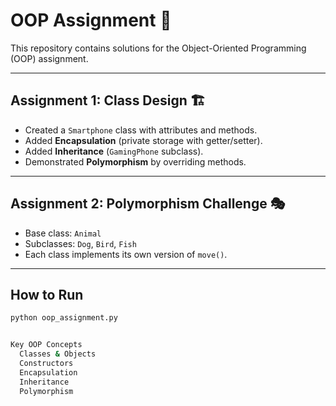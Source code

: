 # OOP Assignment 🐍

This repository contains solutions for the Object-Oriented Programming (OOP) assignment.

---

## Assignment 1: Class Design 🏗️
- Created a `Smartphone` class with attributes and methods.  
- Added **Encapsulation** (private storage with getter/setter).  
- Added **Inheritance** (`GamingPhone` subclass).  
- Demonstrated **Polymorphism** by overriding methods.  

---

## Assignment 2: Polymorphism Challenge 🎭
- Base class: `Animal`  
- Subclasses: `Dog`, `Bird`, `Fish`  
- Each class implements its own version of `move()`.  

---

## How to Run
```bash
python oop_assignment.py


Key OOP Concepts
  Classes & Objects
  Constructors
  Encapsulation
  Inheritance
  Polymorphism